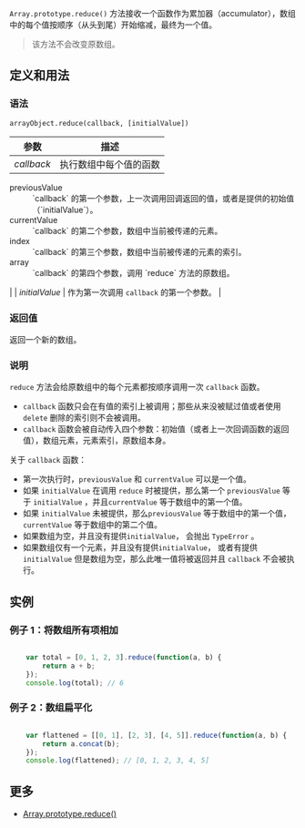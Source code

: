 `Array.prototype.reduce()` 方法接收一个函数作为累加器（accumulator），数组中的每个值按顺序（从头到尾）开始缩减，最终为一个值。

> 该方法不会改变原数组。

## 定义和用法

### 语法

`arrayObject.reduce(callback, [initialValue])`

| 参数 | 描述 |
| --- | --- |
| _callback_ | 执行数组中每个值的函数

<dl class="dl-horizontal">

<dt>previousValue</dt>

<dd>`callback` 的第一个参数，上一次调用回调返回的值，或者是提供的初始值（`initialValue`）。</dd>

<dt>currentValue</dt>

<dd>`callback` 的第二个参数，数组中当前被传递的元素。</dd>

<dt>index</dt>

<dd>`callback` 的第三个参数，数组中当前被传递的元素的索引。</dd>

<dt>array</dt>

<dd>`callback` 的第四个参数，调用 `reduce` 方法的原数组。</dd>

</dl>

 |
| _initialValue_ | 作为第一次调用 `callback` 的第一个参数。 |

### 返回值

返回一个新的数组。

### 说明

`reduce` 方法会给原数组中的每个元素都按顺序调用一次 `callback` 函数。

*   `callback` 函数只会在有值的索引上被调用；那些从来没被赋过值或者使用 `delete` 删除的索引则不会被调用。
*   `callback` 函数会被自动传入四个参数：初始值（或者上一次回调函数的返回值），数组元素，元素索引，原数组本身。

关于 `callback` 函数：

*   第一次执行时，`previousValue` 和 `currentValue` 可以是一个值。
*   如果 `initialValue` 在调用 `reduce` 时被提供，那么第一个 `previousValue` 等于 `initialValue` ，并且`currentValue` 等于数组中的第一个值。
*   如果 `initialValue` 未被提供，那么`previousValue` 等于数组中的第一个值，`currentValue` 等于数组中的第二个值。
*   如果数组为空，并且没有提供`initialValue`， 会抛出 `TypeError` 。
*   如果数组仅有一个元素，并且没有提供`initialValue`， 或者有提供 `initialValue` 但是数组为空，那么此唯一值将被返回并且 `callback` 不会被执行。

## 实例

### 例子 1：将数组所有项相加

```javascript

    var total = [0, 1, 2, 3].reduce(function(a, b) {
        return a + b;
    });
    console.log(total); // 6

```

### 例子 2：数组扁平化

```javascript

    var flattened = [[0, 1], [2, 3], [4, 5]].reduce(function(a, b) {
        return a.concat(b);
    });
    console.log(flattened); // [0, 1, 2, 3, 4, 5]

```

## 更多

*   [Array.prototype.reduce()](https://developer.mozilla.org/zh-CN/docs/Web/JavaScript/Reference/Global_Objects/Array/Reduce)